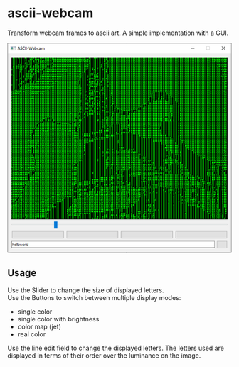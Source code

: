 # ascii-webcam
Transform webcam frames to ascii art. A simple implementation with a GUI.  

![alt tag](ascii-webcam.png)

## Usage
Use the Slider to change the size of displayed letters.  
Use the Buttons to switch between multiple display modes:  
  - single color
  - single color with brightness
  - color map (jet)
  - real color  

Use the line edit field to change the displayed letters. 
The letters used are displayed in terms of their order over the luminance on the image. 
